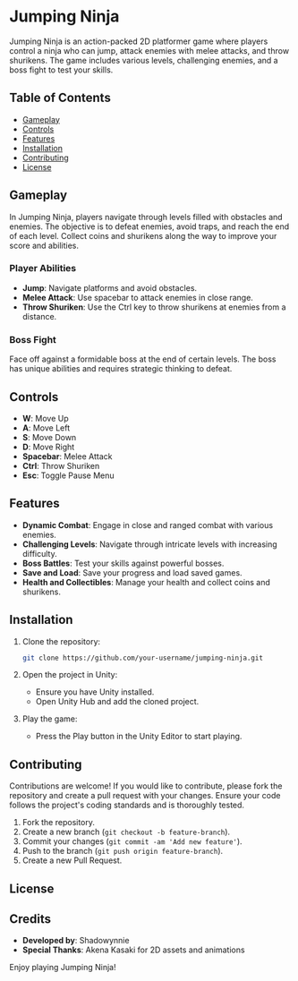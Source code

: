 # Jumping Ninja

Jumping Ninja is an action-packed 2D platformer game where players control a ninja who can jump, attack enemies with melee attacks, and throw shurikens. The game includes various levels, challenging enemies, and a boss fight to test your skills.

## Table of Contents

- [Gameplay](#gameplay)
- [Controls](#controls)
- [Features](#features)
- [Installation](#installation)
- [Contributing](#contributing)
- [License](#license)

## Gameplay

In Jumping Ninja, players navigate through levels filled with obstacles and enemies. The objective is to defeat enemies, avoid traps, and reach the end of each level. Collect coins and shurikens along the way to improve your score and abilities.

### Player Abilities

- **Jump**: Navigate platforms and avoid obstacles.
- **Melee Attack**: Use spacebar to attack enemies in close range.
- **Throw Shuriken**: Use the Ctrl key to throw shurikens at enemies from a distance.

### Boss Fight

Face off against a formidable boss at the end of certain levels. The boss has unique abilities and requires strategic thinking to defeat.

## Controls

- **W**: Move Up
- **A**: Move Left
- **S**: Move Down
- **D**: Move Right
- **Spacebar**: Melee Attack
- **Ctrl**: Throw Shuriken
- **Esc**: Toggle Pause Menu

## Features

- **Dynamic Combat**: Engage in close and ranged combat with various enemies.
- **Challenging Levels**: Navigate through intricate levels with increasing difficulty.
- **Boss Battles**: Test your skills against powerful bosses.
- **Save and Load**: Save your progress and load saved games.
- **Health and Collectibles**: Manage your health and collect coins and shurikens.

## Installation

1. Clone the repository:
    ```bash
    git clone https://github.com/your-username/jumping-ninja.git
    ```

2. Open the project in Unity:
    - Ensure you have Unity installed.
    - Open Unity Hub and add the cloned project.

3. Play the game:
    - Press the Play button in the Unity Editor to start playing.

## Contributing

Contributions are welcome! If you would like to contribute, please fork the repository and create a pull request with your changes. Ensure your code follows the project's coding standards and is thoroughly tested.

1. Fork the repository.
2. Create a new branch (`git checkout -b feature-branch`).
3. Commit your changes (`git commit -am 'Add new feature'`).
4. Push to the branch (`git push origin feature-branch`).
5. Create a new Pull Request.

## License

## Credits

- **Developed by**: Shadowynnie
- **Special Thanks**: Akena Kasaki for 2D assets and animations

Enjoy playing Jumping Ninja!
